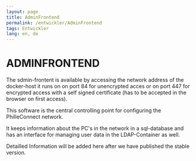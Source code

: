 ```yaml
---
layout: page
title: AdminFrontend
permalink: /entwickler/AdminFrontend
tags: Entwickler
lang: en, de
---
```


# **ADMIN**FRONTEND

The sdmin-frontent is available by accessing the network address of the docker-host it runs on on port 84 for unencrypted acces or on port 447 for encrypted access with a self signed certificate (has to be accepted in the browser on first access).

This software is the central controlling point for configuring the PhilleConnect network.

It keeps information about the PC's in the network in a sql-database and has an interface for managing user data in the LDAP-Container as well.

Detailled Information will be added here after we have published the stable version.
